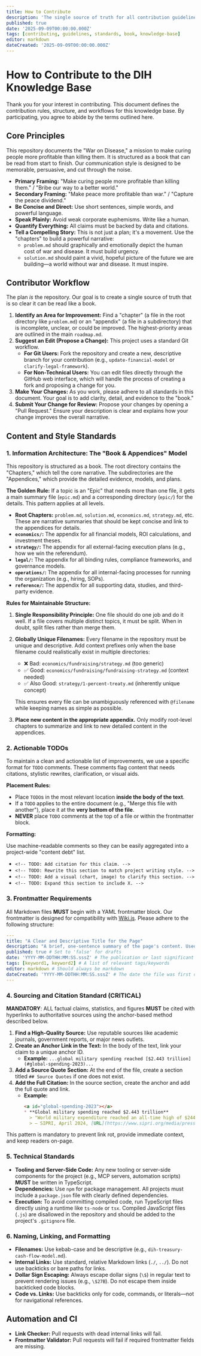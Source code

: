 ```yaml
---
title: How to Contribute
description: 'The single source of truth for all contribution guidelines, style guides, and project standards for the Decentralized Institutes of Health (DIH) knowledge base.'
published: true
date: '2025-09-09T00:00:00.000Z'
tags: [contributing, guidelines, standards, book, knowledge-base]
editor: markdown
dateCreated: '2025-09-09T00:00:00.000Z'
---
```

# How to Contribute to the DIH Knowledge Base

Thank you for your interest in contributing. This document defines the contribution rules, structure, and workflows for this knowledge base. By participating, you agree to abide by the terms outlined here.

## Core Principles

This repository documents the "War on Disease," a mission to make curing people more profitable than killing them. It is structured as a book that can be read from start to finish. Our communication style is designed to be memorable, persuasive, and cut through the noise.

- **Primary Framing:** "Make curing people more profitable than killing them." / "Bribe our way to a better world."
- **Secondary Framing:** "Make peace more profitable than war." / "Capture the peace dividend."
- **Be Concise and Direct:** Use short sentences, simple words, and powerful language.
- **Speak Plainly:** Avoid weak corporate euphemisms. Write like a human.
- **Quantify Everything:** All claims must be backed by data and citations.
- **Tell a Compelling Story:** This is not just a plan; it's a movement. Use the "chapters" to build a powerful narrative:
    -   `problem.md` should graphically and emotionally depict the human cost of war and disease. It must build urgency.
    -   `solution.md` should paint a vivid, hopeful picture of the future we are building—a world without war and disease. It must inspire.

## Contributor Workflow

The plan *is* the repository. Our goal is to create a single source of truth that is so clear it can be read like a book.

1.  **Identify an Area for Improvement:** Find a "chapter" (a file in the root directory like `problem.md`) or an "appendix" (a file in a subdirectory) that is incomplete, unclear, or could be improved. The highest-priority areas are outlined in the main `roadmap.md`.
2.  **Suggest an Edit (Propose a Change):** This project uses a standard Git workflow.
    *   **For Git Users:** Fork the repository and create a new, descriptive branch for your contribution (e.g., `update-financial-model` or `clarify-legal-framework`).
    *   **For Non-Technical Users:** You can edit files directly through the GitHub web interface, which will handle the process of creating a fork and proposing a change for you.
3.  **Make Your Changes:** As you work, please adhere to all standards in this document. Your goal is to add clarity, detail, and evidence to the "book."
4.  **Submit Your Change for Review:** Propose your changes by opening a "Pull Request." Ensure your description is clear and explains how your change improves the overall narrative.

## Content and Style Standards

### 1. Information Architecture: The "Book & Appendices" Model

This repository is structured as a book. The root directory contains the "Chapters," which tell the core narrative. The subdirectories are the "Appendices," which provide the detailed evidence, models, and plans.

**The Golden Rule:** If a topic is an "Epic" that needs more than one file, it gets a main summary file (`epic.md`) and a corresponding directory (`epic/`) for the details. This pattern applies at all levels.

- **Root Chapters:** `problem.md`, `solution.md`, `economics.md`, `strategy.md`, etc. These are narrative summaries that should be kept concise and link to the appendices for details.
- **`economics/`:** The appendix for all financial models, ROI calculations, and investment theses.
- **`strategy/`:** The appendix for all external-facing execution plans (e.g., how we win the referendum).
- **`legal/`:** The appendix for all binding rules, compliance frameworks, and governance models.
- **`operations/`:** The appendix for all internal-facing processes for running the organization (e.g., hiring, SOPs).
- **`reference/`:** The appendix for all supporting data, studies, and third-party evidence.

**Rules for Maintainable Structure:**

1. **Single Responsibility Principle:** One file should do one job and do it well. If a file covers multiple distinct topics, it must be split. When in doubt, split files rather than merge them.

2. **Globally Unique Filenames:** Every filename in the repository must be unique and descriptive. Add context prefixes only when the base filename could realistically exist in multiple directories:
   - ❌ Bad: `economics/fundraising/strategy.md` (too generic)
   - ✅ Good: `economics/fundraising/fundraising-strategy.md` (context needed)
   - ✅ Also Good: `strategy/1-percent-treaty.md` (inherently unique concept)
   
   This ensures every file can be unambiguously referenced with `@filename` while keeping names as simple as possible.

3. **Place new content in the appropriate appendix.** Only modify root-level chapters to summarize and link to new detailed content in the appendices.

### 2. Actionable TODOs

To maintain a clean and actionable list of improvements, we use a specific format for `TODO` comments. These comments flag content that needs citations, stylistic rewrites, clarification, or visual aids.

**Placement Rules:**

- Place `TODO`s in the most relevant location **inside the body of the text**.
- If a `TODO` applies to the entire document (e.g., "Merge this file with another"), place it at the **very bottom of the file**.
- **NEVER** place `TODO` comments at the top of a file or within the frontmatter block.

**Formatting:**

Use machine-readable comments so they can be easily aggregated into a project-wide "content debt" list.

- `<!-- TODO: Add citation for this claim. -->`
- `<!-- TODO: Rewrite this section to match project writing style. -->`
- `<!-- TODO: Add a visual (chart, image) to clarify this section. -->`
- `<!-- TODO: Expand this section to include X. -->`

### 3. Frontmatter Requirements

All Markdown files **MUST** begin with a YAML frontmatter block. Our frontmatter is designed for compatibility with [Wiki.js](https://js.wiki/). Please adhere to the following structure:

```yaml
---
title: "A Clear and Descriptive Title for the Page"
description: "A brief, one-sentence summary of the page's content. Used in search results. (Max 140 characters)"
published: true # Set to 'false' for drafts
date: 'YYYY-MM-DDTHH:MM:SS.sssZ' # The publication or last significant update date
tags: [keyword1, keyword2] # A list of relevant tags/keywords
editor: markdown # Should always be markdown
dateCreated: 'YYYY-MM-DDTHH:MM:SS.sssZ' # The date the file was first created
---
```

### 4. Sourcing and Citation Standard (CRITICAL)

**MANDATORY**: ALL factual claims, statistics, and figures **MUST** be cited with hyperlinks to authoritative sources using the anchor-based method described below.

1.  **Find a High-Quality Source:** Use reputable sources like academic journals, government reports, or major news outlets.
2.  **Create an Anchor Link in the Text:** In the body of the text, link your claim to a unique anchor ID.
    -   **Example:** `...global military spending reached [$2.443 trillion](#global-spending-2023)...`
3.  **Add a Source Quote Section:** At the end of the file, create a section titled `## Source Quotes` if one does not exist.
4.  **Add the Full Citation:** In the source section, create the anchor and add the full quote and link.
    -   **Example:**
        ```markdown
        <a id="global-spending-2023"></a>
        * **Global military spending reached $2.443 trillion**
          > "World military expenditure reached an all-time high of $2443 billion in 2023..."
          > — SIPRI, April 2024, [URL](https://www.sipri.org/media/press-release/2024/world-military-expenditure-surges-amid-war-rising-tensions-and-insecurity)
        ```

This pattern is mandatory to prevent link rot, provide immediate context, and keep readers on-page.

### 5. Technical Standards

- **Tooling and Server-Side Code:** Any new tooling or server-side components for the project (e.g., MCP servers, automation scripts) **MUST** be written in TypeScript.
- **Dependencies:** Use `npm` for package management. All projects must include a `package.json` file with clearly defined dependencies.
- **Execution:** To avoid committing compiled code, run TypeScript files directly using a runtime like `ts-node` or `tsx`. Compiled JavaScript files (`.js`) are disallowed in the repository and should be added to the project's `.gitignore` file.

### 6. Naming, Linking, and Formatting

- **Filenames:** Use kebab-case and be descriptive (e.g., `dih-treasury-cash-flow-model.md`).
- **Internal Links:** Use standard, relative Markdown links (`./`, `../`). Do not use backticks or bare paths for links.
- **Dollar Sign Escaping:** Always escape dollar signs (`\$`) in regular text to prevent rendering issues (e.g., `\$27B`). Do not escape them inside backticked code blocks.
- **Code vs. Links:** Use backticks only for code, commands, or literals—not for navigational references.

## Automation and CI

- **Link Checker:** Pull requests with dead internal links will fail.
- **Frontmatter Validator:** Pull requests will fail if required frontmatter fields are missing.

